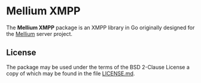 # Mellium XMPP

The **Mellium XMPP** package is an XMPP library in Go originally designed for
the [Mellium][mellium] server project.

## License

The package may be used under the terms of the BSD 2-Clause License a copy of
which may be found in the file [LICENSE.md][LICENSE].

[mellium]: https://bitbucket.org/mellium
[LICENSE]: ./LICENSE.md

